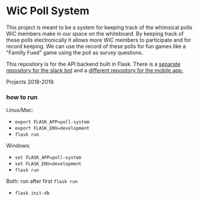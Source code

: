 # WiC Poll System
This project is meant to be a system for keeping track of the whimsical polls WiC members make in our space on the whiteboard. By keeping track of these polls electronically it allows more WiC members to participate and for record keeping. We can use the record of these polls for fun games like a "Familly Fued" game using the poll as survey questions.

This repository is for the API backend built in Flask. There is a [separate repository for the slack bot](https://github.com/Women-in-Computing-at-RIT/poll_system_slackbot) and a [different repository for the mobile app.](https://github.com/Women-in-Computing-at-RIT/poll_system_flutter_app)

Projects 2018-2019.

### how to run
Linux/Mac:
- ```export FLASK_APP=poll-system```
- ```export FLASK_ENV=development```
- ```flask run```

Windows:
- ```set FLASK_APP=poll-system```
- ```set FLASK_ENV=development```
- ```flask run```

Both: run after first ```flask run```
- ```flask init-db```
